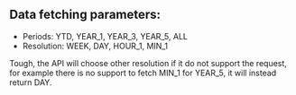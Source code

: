 ## Data fetching parameters:
- Periods: YTD, YEAR_1, YEAR_3, YEAR_5, ALL
- Resolution: WEEK, DAY, HOUR_1, MIN_1

Tough, the API will choose other resolution if it do not support the request, for example there is no support to fetch MIN_1 for YEAR_5, it will instead return DAY. 
